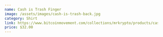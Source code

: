 ```yaml
---
name: Cash is Trash Finger
image: /assets/images/cash-is-trash-back.jpg
category: Shirt
link: https://www.bitcoinmovement.com/collections/mrkrypto/products/cash-is-trash-baby-tee
price: $32.00
---
```

